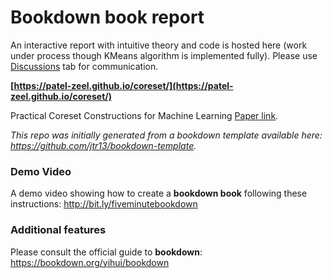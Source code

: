 # Bookdown book report

An interactive report with intuitive theory and code is hosted here (work under process though KMeans algorithm is implemented fully). Please use [Discussions](https://github.com/patel-zeel/coreset/discussions) tab for communication. 

**[https://patel-zeel.github.io/coreset/](https://patel-zeel.github.io/coreset/)**

Practical Coreset Constructions for Machine Learning [Paper link](https://arxiv.org/abs/1703.06476).


*This repo was initially generated from a bookdown template available here: https://github.com/jtr13/bookdown-template.*

### Demo Video

A demo video showing how to create a **bookdown book** following these instructions: http://bit.ly/fiveminutebookdown

### Additional features

Please consult the official guide to **bookdown**: https://bookdown.org/yihui/bookdown

